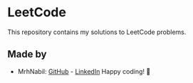 # LeetCode

This repository contains my solutions to LeetCode problems.
 ## Made by 
 - MrhNabil: [GitHub](https://github.com/MrhNabil) - [LinkedIn](https://www.linkedin.com/in/rakib-hossain-nabil/)
 Happy coding! 🚀
